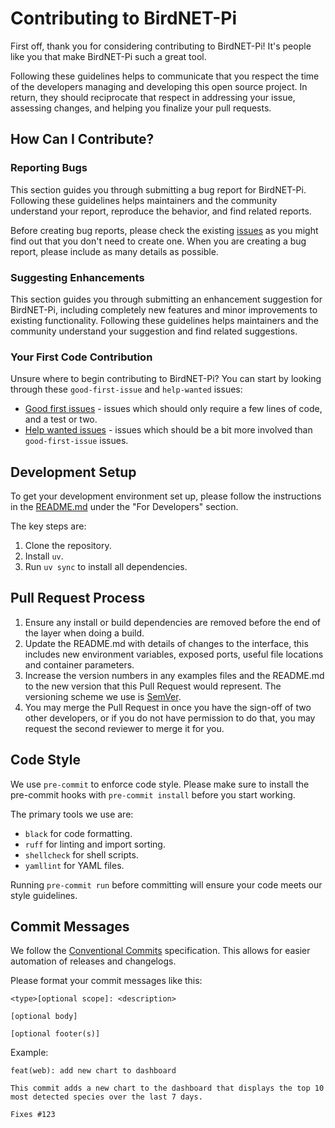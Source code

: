# Contributing to BirdNET-Pi

First off, thank you for considering contributing to BirdNET-Pi! It's people like you that make BirdNET-Pi such a great tool.

Following these guidelines helps to communicate that you respect the time of the developers managing and developing this open source project. In return, they should reciprocate that respect in addressing your issue, assessing changes, and helping you finalize your pull requests.

## How Can I Contribute?

### Reporting Bugs

This section guides you through submitting a bug report for BirdNET-Pi. Following these guidelines helps maintainers and the community understand your report, reproduce the behavior, and find related reports.

Before creating bug reports, please check the existing [issues](https://github.com/mcguirepr89/BirdNET-Pi/issues) as you might find out that you don't need to create one. When you are creating a bug report, please include as many details as possible.

### Suggesting Enhancements

This section guides you through submitting an enhancement suggestion for BirdNET-Pi, including completely new features and minor improvements to existing functionality. Following these guidelines helps maintainers and the community understand your suggestion and find related suggestions.

### Your First Code Contribution

Unsure where to begin contributing to BirdNET-Pi? You can start by looking through these `good-first-issue` and `help-wanted` issues:

*   [Good first issues](https://github.com/mcguirepr89/BirdNET-Pi/issues?q=is%3Aissue+is%3Aopen+label%3A%22good+first+issue%22) - issues which should only require a few lines of code, and a test or two.
*   [Help wanted issues](https://github.com/mcguirepr89/BirdNET-Pi/issues?q=is%3Aissue+is%3Aopen+label%3A%22help+wanted%22) - issues which should be a bit more involved than `good-first-issue` issues.

## Development Setup

To get your development environment set up, please follow the instructions in the [README.md](README.md) under the "For Developers" section.

The key steps are:
1.  Clone the repository.
2.  Install `uv`.
3.  Run `uv sync` to install all dependencies.

## Pull Request Process

1.  Ensure any install or build dependencies are removed before the end of the layer when doing a build.
2.  Update the README.md with details of changes to the interface, this includes new environment variables, exposed ports, useful file locations and container parameters.
3.  Increase the version numbers in any examples files and the README.md to the new version that this Pull Request would represent. The versioning scheme we use is [SemVer](http://semver.org/).
4.  You may merge the Pull Request in once you have the sign-off of two other developers, or if you do not have permission to do that, you may request the second reviewer to merge it for you.

## Code Style

We use `pre-commit` to enforce code style. Please make sure to install the pre-commit hooks with `pre-commit install` before you start working.

The primary tools we use are:
*   `black` for code formatting.
*   `ruff` for linting and import sorting.
*   `shellcheck` for shell scripts.
*   `yamllint` for YAML files.

Running `pre-commit run` before committing will ensure your code meets our style guidelines.

## Commit Messages

We follow the [Conventional Commits](https://www.conventionalcommits.org/en/v1.0.0/) specification. This allows for easier automation of releases and changelogs.

Please format your commit messages like this:

```
<type>[optional scope]: <description>

[optional body]

[optional footer(s)]
```

Example:
```
feat(web): add new chart to dashboard

This commit adds a new chart to the dashboard that displays the top 10 most detected species over the last 7 days.

Fixes #123
```
